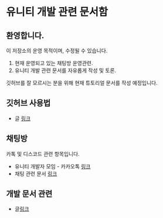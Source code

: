 # 유니티 개발 관련 문서함

## 환영합니다.
이 저장소의 운영 목적이며, 수정될 수 있습니다.
1.  현재 운영되고 있는 채팅방 운영관련.
2. 유니티 개발 관련 문서를 자유롭게 작성 및 토론.

깃허브를 잘 모르시는 분을 위해 현재 튜토리얼 문서를 작성 예정입니다.

## 깃허브 사용법
- 글 [링크](https://github.com/KorStrix/Unity_DevelopmentDocs/blob/master/GithubTutorial.md)


## 채팅방

카톡 및 디스코드 관련 항목입니다.
- 유니티 개발자 모임 - 카카오톡 [링크](https://open.kakao.com/o/gOi17az)
- 채팅 관련 문서 [링크](https://github.com/KorStrix/Unity_DevelopmentDocs/tree/master/Chat)

## 개발 문서 관련
- 글[링크](https://github.com/KorStrix/Unity_DevelopmentDocs/tree/master/Dvelopment)
<!--stackedit_data:
eyJoaXN0b3J5IjpbMTI0Nzk3Njc5N119
-->